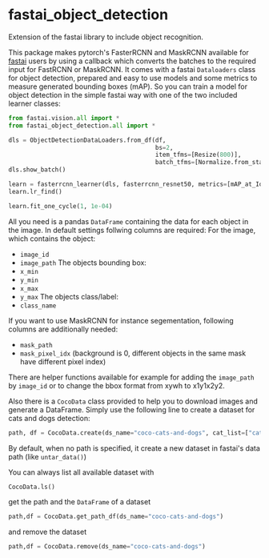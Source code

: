 # fastai_object_detection

Extension of the fastai library to include object recognition.

This package makes pytorch's FasterRCNN and MaskRCNN available for [fastai](https://www.fast.ai/) users by using a callback which converts the batches to the required input for FastRCNN or MaskRCNN. It comes with a fastai `Dataloaders` class for object detection, prepared and easy to use models and some metrics to measure generated bounding boxes (mAP). So you can train a model for object detection in the simple fastai way with one of the two included learner classes:

```python
from fastai.vision.all import *
from fastai_object_detection.all import *

dls = ObjectDetectionDataLoaders.from_df(df, 
                                         bs=2, 
                                         item_tfms=[Resize(800)], 
                                         batch_tfms=[Normalize.from_stats(*imagenet_stats)])
dls.show_batch()

learn = fasterrcnn_learner(dls, fasterrcnn_resnet50, metrics=[mAP_at_IoU40, mAP_at_IoU60, mAP_at_IoU90])
learn.lr_find()

learn.fit_one_cycle(1, 1e-04)
```

All you need is a pandas `DataFrame` containing the data for each object in the image. 
In default settings follwing columns are required:
For the image, which contains the object:
* `image_id`
* `image_path`
The objects bounding box:
* `x_min`
* `y_min`
* `x_max`
* `y_max`
The objects class/label:
* `class_name`

If you want to use MaskRCNN for instance segementation, following columns are additionally needed:
* `mask_path`
* `mask_pixel_idx` (background is 0, different objects in the same mask have different pixel index)

There are helper functions available for example for adding the `image_path` by `image_id` or to change the bbox format from xywh to x1y1x2y2.

Also there is a `CocoData` class provided to help you to download images and generate a DataFrame.
Simply use the following line to create a dataset for cats and dogs detection:

```python
path, df = CocoData.create(ds_name="coco-cats-and-dogs", cat_list=["cat", "dog"], max_images=2000, with_mask=True)
```
By default, when no path is specified, it create a new dataset in fastai's data path (like `untar_data()`)

You can always list all available dataset with 
```python
CocoData.ls()
```
get the path and the `DataFrame` of a dataset

```python
path,df = CocoData.get_path_df(ds_name="coco-cats-and-dogs")
```
and remove the dataset

```python
path,df = CocoData.remove(ds_name="coco-cats-and-dogs")
```

